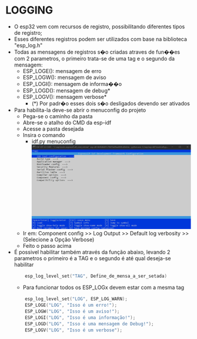 # LOGGING
- O esp32 vem com recursos de registro, possibilitando diferentes tipos de registro;
- Esses diferentes registros podem ser utilizados com base na biblioteca "esp_log.h"
- Todas as mensagens de registros s�o criadas atraves de fun��es com 2 parametros, o primeiro trata-se de uma tag e o
segundo da mensagem:
	- ESP_LOGE(): mensagem de erro
	- ESP_LOGW(): mensagem de aviso
	- ESP_LOGI(): mensagem de informa��o
	- ESP_LOGD(): mensagem de debug*
	- ESP_LOGV(): mensagem verbose*
		- (*) Por padr�o esses dois s�o desligados devendo ser ativados 
- Para habilita-la deve-se abrir o menuconfig do projeto 
	- Pega-se o caminho da pasta 
	- Abre-se o atalho do CMD da esp-idf 
	- Acesse a pasta desejada 
	- Insira o comando 
		- idf.py menuconfig<br>
	![imagem](img\001.png)
	- Ir em:
		Component config >> Log Output >> Default log verbosity >> (Selecione a Opção Verbose)
	- Feito o passo acima 
- É possivel habilitar também através da função abaixo, levando 2 parametros o primeiro é a TAG e o segundo é até qual deseja-se habilitar 
	~~~c
		esp_log_level_set("TAG", Define_de_mensa_a_ser_setada)
	~~~
	- Para funcionar todos os ESP_LOGx devem estar com a mesma tag
	~~~c
		esp_log_level_set("LOG", ESP_LOG_WARN);
		ESP_LOGE("LOG", "Isso é um erro!");
		ESP_LOGW("LOG", "Isso é um aviso!");
		ESP_LOGI("LOG", "Isso é uma informação!");
		ESP_LOGD("LOG", "Isso é uma mensagem de Debug!");
		ESP_LOGV("LOG", "Isso é um verbose");
	~~~
